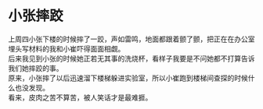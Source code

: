# 小张摔跤
上周四小张下楼的时候摔了一跤，声如雷鸣，地面都跟着颤了颤，把正在在办公室埋头写材料的我和小崔吓得面面相觑。  
后来我见到小张的时候她正若无其事的洗烧杯，看样子我要是不问她都不打算告诉我们她摔跤的事。  
原来，小张摔了以后迅速溜下楼梯躲进实验室，所以小崔跑到楼梯间查探的时候什么也没发现。  
看来，皮肉之苦不算苦，被人笑话才是最难捱。

